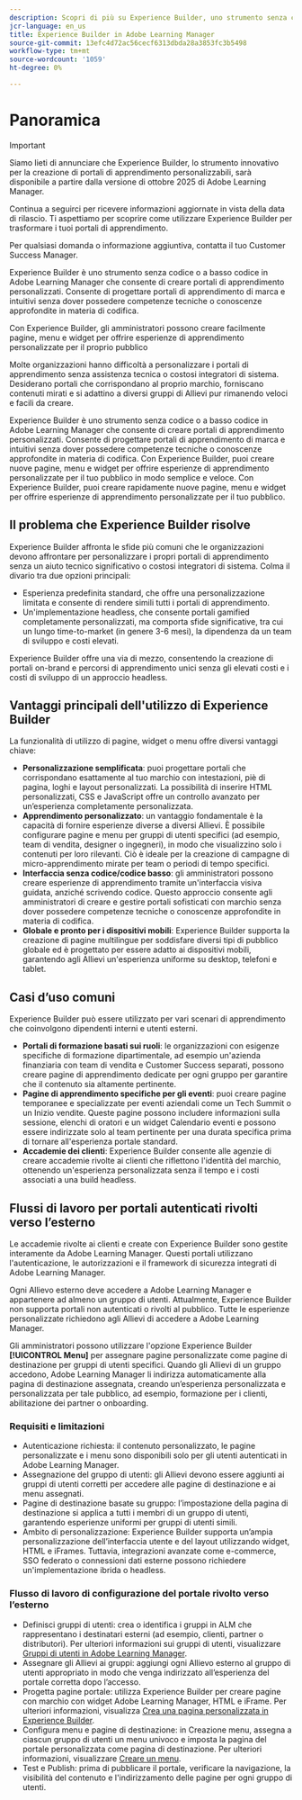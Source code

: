```yaml
---
description: Scopri di più su Experience Builder, uno strumento senza codice o a basso codice disponibile in Adobe Learning Manager che consente agli amministratori di progettare e pubblicare pagine con marchio e facili da usare senza competenze tecniche.
jcr-language: en_us
title: Experience Builder in Adobe Learning Manager
source-git-commit: 13efc4d72ac56cecf6313dbda28a3853fc3b5498
workflow-type: tm+mt
source-wordcount: '1059'
ht-degree: 0%

---
```



# Panoramica

>[!IMPORTANT]
>
>Siamo lieti di annunciare che Experience Builder, lo strumento innovativo per la creazione di portali di apprendimento personalizzabili, sarà disponibile a partire dalla versione di ottobre 2025 di Adobe Learning Manager.
>
>Continua a seguirci per ricevere informazioni aggiornate in vista della data di rilascio. Ti aspettiamo per scoprire come utilizzare Experience Builder per trasformare i tuoi portali di apprendimento.
>
>Per qualsiasi domanda o informazione aggiuntiva, contatta il tuo Customer Success Manager.

Experience Builder è uno strumento senza codice o a basso codice in Adobe Learning Manager che consente di creare portali di apprendimento personalizzati. Consente di progettare portali di apprendimento di marca e intuitivi senza dover possedere competenze tecniche o conoscenze approfondite in materia di codifica.

Con Experience Builder, gli amministratori possono creare facilmente pagine, menu e widget per offrire esperienze di apprendimento personalizzate per il proprio pubblico

Molte organizzazioni hanno difficoltà a personalizzare i portali di apprendimento senza assistenza tecnica o costosi integratori di sistema. Desiderano portali che corrispondano al proprio marchio, forniscano contenuti mirati e si adattino a diversi gruppi di Allievi pur rimanendo veloci e facili da creare.

Experience Builder è uno strumento senza codice o a basso codice in Adobe Learning Manager che consente di creare portali di apprendimento personalizzati. Consente di progettare portali di apprendimento di marca e intuitivi senza dover possedere competenze tecniche o conoscenze approfondite in materia di codifica.
Con Experience Builder, puoi creare nuove pagine, menu e widget per offrire esperienze di apprendimento personalizzate per il tuo pubblico in modo semplice e veloce. Con Experience Builder, puoi creare rapidamente nuove pagine, menu e widget per offrire esperienze di apprendimento personalizzate per il tuo pubblico.

## Il problema che Experience Builder risolve

Experience Builder affronta le sfide più comuni che le organizzazioni devono affrontare per personalizzare i propri portali di apprendimento senza un aiuto tecnico significativo o costosi integratori di sistema. Colma il divario tra due opzioni principali:

* Esperienza predefinita standard, che offre una personalizzazione limitata e consente di rendere simili tutti i portali di apprendimento.
* Un&#39;implementazione headless, che consente portali gamified completamente personalizzati, ma comporta sfide significative, tra cui un lungo time-to-market (in genere 3-6 mesi), la dipendenza da un team di sviluppo e costi elevati.

Experience Builder offre una via di mezzo, consentendo la creazione di portali on-brand e percorsi di apprendimento unici senza gli elevati costi e i costi di sviluppo di un approccio headless.

## Vantaggi principali dell&#39;utilizzo di Experience Builder

La funzionalità di utilizzo di pagine, widget o menu offre diversi vantaggi chiave:

* **Personalizzazione semplificata**: puoi progettare portali che corrispondano esattamente al tuo marchio con intestazioni, piè di pagina, loghi e layout personalizzati. La possibilità di inserire HTML personalizzati, CSS e JavaScript offre un controllo avanzato per un’esperienza completamente personalizzata.
* **Apprendimento personalizzato**: un vantaggio fondamentale è la capacità di fornire esperienze diverse a diversi Allievi. È possibile configurare pagine e menu per gruppi di utenti specifici (ad esempio, team di vendita, designer o ingegneri), in modo che visualizzino solo i contenuti per loro rilevanti. Ciò è ideale per la creazione di campagne di micro-apprendimento mirate per team o periodi di tempo specifici.
* **Interfaccia senza codice/codice basso**: gli amministratori possono creare esperienze di apprendimento tramite un&#39;interfaccia visiva guidata, anziché scrivendo codice. Questo approccio consente agli amministratori di creare e gestire portali sofisticati con marchio senza dover possedere competenze tecniche o conoscenze approfondite in materia di codifica.
* **Globale e pronto per i dispositivi mobili**: Experience Builder supporta la creazione di pagine multilingue per soddisfare diversi tipi di pubblico globale ed è progettato per essere adatto ai dispositivi mobili, garantendo agli Allievi un&#39;esperienza uniforme su desktop, telefoni e tablet.

## Casi d’uso comuni

Experience Builder può essere utilizzato per vari scenari di apprendimento che coinvolgono dipendenti interni e utenti esterni.

* **Portali di formazione basati sui ruoli**: le organizzazioni con esigenze specifiche di formazione dipartimentale, ad esempio un&#39;azienda finanziaria con team di vendita e Customer Success separati, possono creare pagine di apprendimento dedicate per ogni gruppo per garantire che il contenuto sia altamente pertinente.
* **Pagine di apprendimento specifiche per gli eventi**: puoi creare pagine temporanee e specializzate per eventi aziendali come un Tech Summit o un Inizio vendite. Queste pagine possono includere informazioni sulla sessione, elenchi di oratori e un widget Calendario eventi e possono essere indirizzate solo al team pertinente per una durata specifica prima di tornare all&#39;esperienza portale standard.
* **Accademie dei clienti**: Experience Builder consente alle agenzie di creare accademie rivolte ai clienti che riflettono l&#39;identità del marchio, ottenendo un&#39;esperienza personalizzata senza il tempo e i costi associati a una build headless.

## Flussi di lavoro per portali autenticati rivolti verso l’esterno

Le accademie rivolte ai clienti e create con Experience Builder sono gestite interamente da Adobe Learning Manager. Questi portali utilizzano l&#39;autenticazione, le autorizzazioni e il framework di sicurezza integrati di Adobe Learning Manager.

Ogni Allievo esterno deve accedere a Adobe Learning Manager e appartenere ad almeno un gruppo di utenti. Attualmente, Experience Builder non supporta portali non autenticati o rivolti al pubblico. Tutte le esperienze personalizzate richiedono agli Allievi di accedere a Adobe Learning Manager.

Gli amministratori possono utilizzare l&#39;opzione Experience Builder **[!UICONTROL Menu]** per assegnare pagine personalizzate come pagine di destinazione per gruppi di utenti specifici. Quando gli Allievi di un gruppo accedono, Adobe Learning Manager li indirizza automaticamente alla pagina di destinazione assegnata, creando un’esperienza personalizzata e personalizzata per tale pubblico, ad esempio, formazione per i clienti, abilitazione dei partner o onboarding.

### Requisiti e limitazioni

* Autenticazione richiesta: il contenuto personalizzato, le pagine personalizzate e i menu sono disponibili solo per gli utenti autenticati in Adobe Learning Manager.
* Assegnazione del gruppo di utenti: gli Allievi devono essere aggiunti ai gruppi di utenti corretti per accedere alle pagine di destinazione e ai menu assegnati.
* Pagine di destinazione basate su gruppo: l’impostazione della pagina di destinazione si applica a tutti i membri di un gruppo di utenti, garantendo esperienze uniformi per gruppi di utenti simili.
* Ambito di personalizzazione: Experience Builder supporta un’ampia personalizzazione dell’interfaccia utente e del layout utilizzando widget, HTML e iFrames. Tuttavia, integrazioni avanzate come e-commerce, SSO federato o connessioni dati esterne possono richiedere un&#39;implementazione ibrida o headless.

### Flusso di lavoro di configurazione del portale rivolto verso l’esterno

* Definisci gruppi di utenti: crea o identifica i gruppi in ALM che rappresentano i destinatari esterni (ad esempio, clienti, partner o distributori). Per ulteriori informazioni sui gruppi di utenti, visualizzare [Gruppi di utenti in Adobe Learning Manager](/help/migrated/administrators/feature-summary/user-group.md).
* Assegnare gli Allievi ai gruppi: aggiungi ogni Allievo esterno al gruppo di utenti appropriato in modo che venga indirizzato all’esperienza del portale corretta dopo l’accesso.
* Progetta pagine portale: utilizza Experience Builder per creare pagine con marchio con widget Adobe Learning Manager, HTML e iFrame. Per ulteriori informazioni, visualizza [Crea una pagina personalizzata in Experience Builder](/help/migrated/administrators/feature-summary/experience-builder/create-a-page.md).
* Configura menu e pagine di destinazione: in Creazione menu, assegna a ciascun gruppo di utenti un menu univoco e imposta la pagina del portale personalizzata come pagina di destinazione. Per ulteriori informazioni, visualizzare [Creare un menu](/help/migrated/administrators/feature-summary/experience-builder/create-a-menu.md).
* Test e Publish: prima di pubblicare il portale, verificare la navigazione, la visibilità del contenuto e l&#39;indirizzamento delle pagine per ogni gruppo di utenti.
